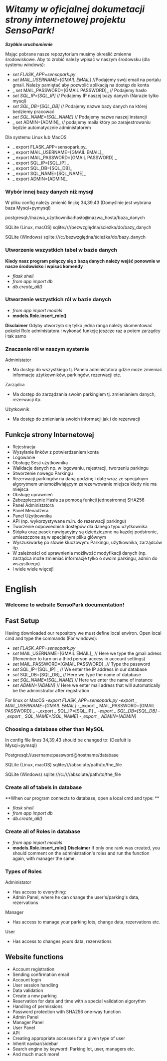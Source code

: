 # ***Witamy w oficjalnej dokumetacji strony internetowej projektu SensoPark!***

_**Szybkie uruchomienie**_

Mając pobrane nasze repozytorium musimy określić zmienne środowiskowe. Aby to zrobić należy wpisać w naszym środowsku (dla systemu windows):

- _set FLASK_APP=sensopark.py_
- _set MAIL_USERNAME=[GMAIL EMAIL]_ //Podajemy swój email na portalu gmail. Należy pamiętać aby pozwolić aplikacją na dostęp do konta
- _ set MAIL_PASSWORD=[GMAIL PASSWORD]_ // Podajemy hasło
- _set SQL_IP=[SQL_IP]_ // Podajemy IP naszej bazy danych (Narazie tylko mysql)
- _set SQL_DB=[SQL_DB]_ // Podajemy nazwe bazy danych na której bedziemy pracować
- _set SQL_NAME=[SQL_NAME]_ // Podajemy nazwe naszej instancji
- _ set ADMIN=[ADMIN]_ // podajemy maila który po zarajestrowaniu będzie automatycznie administatorem

Dla systemu Linux lub MacOS

- _ export FLASK_APP=sensopark.py_
- _ export MAIL_USERNAME=[GMAIL EMAIL]_ 
- _ export  MAIL_PASSWORD=[GMAIL PASSWORD] _
- _ export  SQL_IP=[SQL_IP] _
- _ export  SQL_DB=[SQL_DB]_ 
- _ export  SQL_NAME=[SQL_NAME]_ 
- _ export  ADMIN=[ADMIN]_ 

### **Wybór innej bazy danych niż mysql**
W pliku config należy zmienić linijkę 34,39,43 (Domyślnie jest wybrana baza Mysql+pymysql)

postgresql://nazwa_użytkownika:hasło@nazwa_hosta/baza_danych

SQLite (Linux, macOS) sqlite:////bezwzględna/ścieżka/do/bazy_danych

SQLite (Windows) sqlite:///c:/bezwzględna/ścieżka/do/bazy_danych
### Utworzenie wszystkich tabel w bazie danych

**Kiedy nasz program połączy się z bazą danych należy wejść ponownie w nasze środowisko i wpisać komendy**
- _flask shell_
- _from app import db_
- _db.create_all()_
### Utworzenie wszystkich ról w bazie danych
- _from app import models_
- __models.Role.insert_role()__

**Disclaimer** Gdyby utworzyła się tylko jedna ranga należy skomentować pokolei Role administatora i wykonać funkcję jeszcze raz a potem zarządcy i tak samo
### Znaczenie ról w naszym systemie
Administator
- Ma dostęp do wszystkiego tj. Panelu administatora gdzie może zmieniać informacje użytkowników, parkingów, rezerwacji etc.

Zarządca
- Ma dostęp do zarządzania swoim parkingiem tj. zmienianiem danych, rezerwacji itp.

Użytkownik
- Ma dostęp do zmieniania swoich informacji jak i do rezerwacji
## Funkcje strony Internetowej
- Rejestracja
-  Wysyłanie linków z potwierdzeniem konta
-  Logowanie
-  Obsługę Sesji użytkownika
-  Walidacje danych np. w logowaniu, rejestracji, tworzeniu parkingu
-  Stworzenie nowego Parkingu
-  Rezerwacji parkingów na daną godzinę i datę wraz ze specjalnym 
algorytmem uniemożliwiającym zarezerwowanie miejsca kiedy nie ma 
miejsca
- Obsługę uprawnień
- Zabezpieczenie Hasła za pomocą funkcji jednostronnej SHA256
- Panel Administatora
- Panel Menadżera
- Panel Użytkownika
- API (np. wykorzystywane m.in. do rezerwacji parkingu)
- Tworzenie odpowiednich dostępów dla danego typu użytkownika
- Stópka oraz pasek nawigacyjny są dziedziczone na każdej podstronie, 
umieszczone są w specjalnym pliku głównym
- Wyszukiwarkę po słowie kluczowym: Parkingu, użytkownika, zarządców 
itp.
- W zależności od uprawnienia możliwość modyfikacji danych (np. 
zarządca może zmieniać informacje tylko o swoim parkingu, admin do 
wszystkiego)
- I wiele wiele więcej!

# English

### Welcome to website SensoPark documentation!

## Fast Setup
Having downloaded our repository we must define local environ. Open local cmd and type the commands (For windows):
- _set FLASK_APP=sensopark.py_ 
- _set_ MAIL_USERNAME=[GMAIL EMAIL]_ // Here we type the gmail adress (Remember to turn on a third person access in account settings) 
- _set_ MAIL_PASSWORD=[GMAIL PASSWORD] _// Type the password
- _set_ SQL_IP=[SQL_IP] _ // We enter the IP address in our database
- _set_ SQL_DB=[SQL_DB]_ // Here we type the name of database
- __set_ SQL_NAME=[SQL_NAME]_ // Here we enter the name of instance
- __set_ ADMIN=[ADMIN]_ // Here we enter mail adress that will automatically be the administrator after registration

For linux or MacOS
-_export FLASK_APP=sensopark.py_
-_export _ MAIL_USERNAME=[GMAIL EMAIL]_ 
-_export _ MAIL_PASSWORD=[GMAIL PASSWORD] _
-_export _ SQL_IP=[SQL_IP] _
-_export _ SQL_DB=[SQL_DB]_ 
-__export _ SQL_NAME=[SQL_NAME]_ 
-__export _ ADMIN=[ADMIN]_ 

### **Choosing a database other than MySQL**
In config file lines 34,39,43 should be changed to: (Deafult is Mysql+pymsql)

Postgresql://username:password@hostname/database

SQLite (Linux, macOS) sqlite:////absolute/path/to/the_file

SQLite (Windows) sqlite:///c:////absolute/path/to/the_file

### Create all of tabels in database
**When our program connects to database, open a local cmd and type: **
- _flask shell_
- _from app import db_
- _db.create_all()_

### Create all of Roles in database
- _from app import models_
- __models.Role.insert_role()__
**Disclaimer** If only one rank was created, you should comment on the administration's roles and run the function again, with manager the same.

### Types of Roles
Administator
- Has access to everything: 
- Admin Panel, where he can change the user's/parking's data, rezervations

Manager
- Has access to manage your parking lots, change data, rezervations etc.

User
- Has access to changes yours data, rezervations 
## Website functions
- Account registration
- Sending confirmation email
- Account login
- User session handling
- Data validation 
- Create a new parking
- Reservation for date and time with a special validation algorythm
- Handling of permissions
- Password protection with SHA256 one-way function
- Admin Panel
- Manager Panel
- User Panel
- API 
- Creating appropriate accesses for a given type of user
- Inherit navbar/sidebar
- Search engine by keyword: Parking lot, user, managers etc.
- And much much more!
